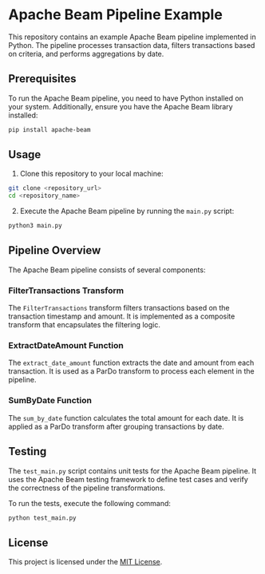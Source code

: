 # Apache Beam Pipeline Example

This repository contains an example Apache Beam pipeline implemented in Python. The pipeline processes transaction data, filters transactions based on criteria, and performs aggregations by date.

## Prerequisites

To run the Apache Beam pipeline, you need to have Python installed on your system. Additionally, ensure you have the Apache Beam library installed:

```bash
pip install apache-beam
```

## Usage

1. Clone this repository to your local machine:

```bash
git clone <repository_url>
cd <repository_name>
```

2. Execute the Apache Beam pipeline by running the `main.py` script:

```bash
python3 main.py
```

## Pipeline Overview

The Apache Beam pipeline consists of several components:

### FilterTransactions Transform

The `FilterTransactions` transform filters transactions based on the transaction timestamp and amount. It is implemented as a composite transform that encapsulates the filtering logic.

### ExtractDateAmount Function

The `extract_date_amount` function extracts the date and amount from each transaction. It is used as a ParDo transform to process each element in the pipeline.

### SumByDate Function

The `sum_by_date` function calculates the total amount for each date. It is applied as a ParDo transform after grouping transactions by date.

## Testing

The `test_main.py` script contains unit tests for the Apache Beam pipeline. It uses the Apache Beam testing framework to define test cases and verify the correctness of the pipeline transformations.

To run the tests, execute the following command:

```bash
python test_main.py
```

## License

This project is licensed under the [MIT License](LICENSE).
